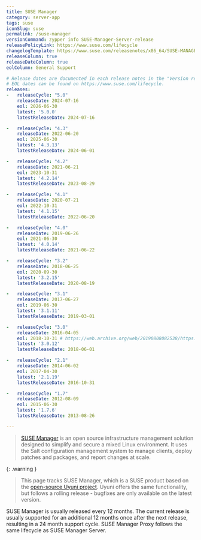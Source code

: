 ```yaml
---
title: SUSE Manager
category: server-app
tags: suse
iconSlug: suse
permalink: /suse-manager
versionCommand: zypper info SUSE-Manager-Server-release
releasePolicyLink: https://www.suse.com/lifecycle
changelogTemplate: https://www.suse.com/releasenotes/x86_64/SUSE-MANAGER/__RELEASE_CYCLE__/
releaseColumn: true
releaseDateColumn: true
eolColumn: General Support

# Release dates are documented in each release notes in the "Version revision history" paragraph.
# EOL dates can be found on https://www.suse.com/lifecycle.
releases:
-   releaseCycle: "5.0"
    releaseDate: 2024-07-16
    eol: 2026-06-30
    latest: '5.0.0'
    latestReleaseDate: 2024-07-16

-   releaseCycle: "4.3"
    releaseDate: 2022-06-20
    eol: 2025-06-30
    latest: '4.3.13'
    latestReleaseDate: 2024-06-01

-   releaseCycle: "4.2"
    releaseDate: 2021-06-21
    eol: 2023-10-31
    latest: '4.2.14'
    latestReleaseDate: 2023-08-29

-   releaseCycle: "4.1"
    releaseDate: 2020-07-21
    eol: 2022-10-31
    latest: '4.1.15'
    latestReleaseDate: 2022-06-20

-   releaseCycle: "4.0"
    releaseDate: 2019-06-26
    eol: 2021-06-30
    latest: '4.0.14'
    latestReleaseDate: 2021-06-22

-   releaseCycle: "3.2"
    releaseDate: 2018-06-25
    eol: 2020-09-30
    latest: '3.2.15'
    latestReleaseDate: 2020-08-19

-   releaseCycle: "3.1"
    releaseDate: 2017-06-27
    eol: 2019-06-30
    latest: '3.1.11'
    latestReleaseDate: 2019-03-01

-   releaseCycle: "3.0"
    releaseDate: 2016-04-05
    eol: 2018-10-31 # https://web.archive.org/web/20190808082538/https://www.suse.com/lifecycle/
    latest: '3.0.12'
    latestReleaseDate: 2018-06-01

-   releaseCycle: "2.1"
    releaseDate: 2014-06-02
    eol: 2017-04-30
    latest: '2.1.19'
    latestReleaseDate: 2016-10-31

-   releaseCycle: "1.7"
    releaseDate: 2012-08-09
    eol: 2015-06-30
    latest: '1.7.6'
    latestReleaseDate: 2013-08-26

---
```


> [SUSE Manager](https://www.suse.com/products/suse-manager/) is an open source infrastructure management solution designed to simplify and secure a mixed Linux environment. It uses the Salt configuration management system to manage clients, deploy patches and packages, and report changes at scale.


{: .warning }
> This page tracks SUSE Manager, which is a SUSE product based on the [open-source Uyuni project](https://uyuni-project.org). Uyuni offers the same functionality, but follows a rolling release - bugfixes are only available on the latest version.

SUSE Manager is usually released every 12 months. The current release is usually supported for an additional 12 months once after the next release, resulting in a 24 month support cycle. SUSE Manager Proxy follows the same lifecycle as SUSE Manager Server.

